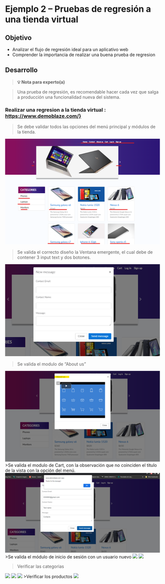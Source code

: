 # Ejemplo 2 – Pruebas de regresión a una tienda virtual

## Objetivo

* Analizar el flujo de regresión ideal para un aplicativo web
* Comprender la importancia de realizar una buena prueba de regresion

## Desarrollo

>**💡 Nota para experto(a)**

> Una prueba de regresión, es recomendable hacer cada vez que salga a producción una funcionalidad nueva del sistema.

### Realizar una regresion a la tienda virtual :  https://www.demoblaze.com/}
>Se debe validar todos las opciones del menú principal y módulos de la tienda.
 <img src="https://github.com/beduExpert/SW-Testing-Fundamentals-2021/blob/main/Sesion-04/Ejemplo-02/assets/ejemplo1_1.png">

>Se valida el correcto diseño la Ventana emergente, el cual debe de contener 3 input text y dos botones.
<img src="https://github.com/beduExpert/SW-Testing-Fundamentals-2021/blob/main/Sesion-04/Ejemplo-02/assets/ejemplo1_2.png">

>Se valida el modulo de “About us”
<img src="https://github.com/beduExpert/SW-Testing-Fundamentals-2021/blob/main/Sesion-04/Ejemplo-02/assets/ejemplo1_3.png">
>Se valida el modulo de Cart, con la observación que no coinciden el titulo de la vista con la opción del menú.
<img src="https://github.com/beduExpert/SW-Testing-Fundamentals-2021/blob/main/Sesion-04/Ejemplo-01/assets/ejemplo1_4.png">
>Se valida el módulo de inicio de sesión con un usuario nuevo
<img src="https://github.com/beduExpert/SW-Testing-Fundamentals-2021/blob/main/Sesion-04/Ejemplo-01/assets/ejemplo1_5.png">
<img src="https://github.com/beduExpert/SW-Testing-Fundamentals-2021/blob/main/Sesion-04/Ejemplo-01/assets/ejemplo1_6.png">

>Verificar las categorias
<img src="https://github.com/beduExpert/SW-Testing-Fundamentals-2021/blob/main/Sesion-04/Ejemplo-01/assets/ejemplo1_7.png">
<img src="https://github.com/beduExpert/SW-Testing-Fundamentals-2021/blob/main/Sesion-04/Ejemplo-01/assets/ejemplo1_8.png">
<img src="https://github.com/beduExpert/SW-Testing-Fundamentals-2021/blob/main/Sesion-04/Ejemplo-01/assets/ejemplo1_9.png">
>Verificar los productos
<img src="https://github.com/beduExpert/SW-Testing-Fundamentals-2021/blob/main/Sesion-04/Ejemplo-01/assets/ejemplo1_10.png">

